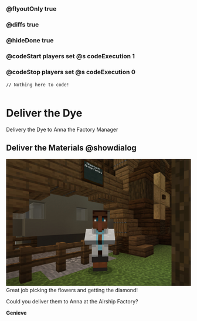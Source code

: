 ### @flyoutOnly true
### @diffs true
### @hideDone true
### @codeStart players set @s codeExecution 1
### @codeStop players set @s codeExecution 0

```template
// Nothing here to code!
```

```ghost
```

# Deliver the Dye
Delivery the Dye to Anna the Factory Manager

## Deliver the Materials @showdialog
![Picture of Anna](https://raw.githubusercontent.com/CausewayDigital/Minecraft-EE-MakeCode/refs/heads/master/tutorials/python-islands/island-4/gardener/Dye_Cover.jpg)
Great job picking the flowers and getting the diamond!

Could you deliver them to Anna at the Airship Factory?

**Genieve**


```spy
```